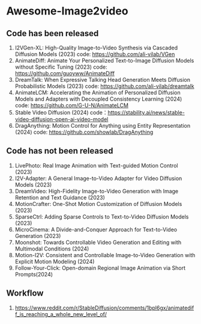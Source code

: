 # Awesome-Image2video

## Code has been released

1. I2VGen-XL: High-Quality Image-to-Video Synthesis via Cascaded Diffusion Models (2023)
   code: https://github.com/ali-vilab/VGen
2. AnimateDiff: Animate Your Personalized Text-to-Image Diffusion Models without Specific Tuning (2023)
   code: https://github.com/guoyww/AnimateDiff
3. DreamTalk: When Expressive Talking Head Generation Meets Diffusion Probabilistic Models (2023)
   code: https://github.com/ali-vilab/dreamtalk 
4. AnimateLCM: Accelerating the Animation of Personalized Diffusion Models and Adapters with Decoupled Consistency Learning (2024)
   code: https://github.com/G-U-N/AnimateLCM
5. Stable Video Diffusion (2024)
   code：https://stability.ai/news/stable-video-diffusion-open-ai-video-model
6. DragAnything: Motion Control for Anything using Entity Representation (2024)
   code: https://github.com/showlab/DragAnything

## Code has not been released 
1. LivePhoto: Real Image Animation with Text-guided Motion Control (2023)
2. I2V-Adapter: A General Image-to-Video Adapter for Video Diffusion Models (2023)
3. DreamVideo: High-Fidelity Image-to-Video Generation with Image Retention and Text Guidance (2023)
4. MotionCrafter: One-Shot Motion Customization of Diffusion Models (2023)
5. SparseCtrl: Adding Sparse Controls to Text-to-Video Diffusion Models (2023)
6. MicroCinema: A Divide-and-Conquer Approach for Text-to-Video Generation (2023)
7. Moonshot: Towards Controllable Video Generation and Editing with Multimodal Conditions (2024)
8. Motion-I2V: Consistent and Controllable Image-to-Video Generation with Explicit Motion Modeling (2024)
9. Follow-Your-Click: Open-domain Regional Image Animation via Short Prompts(2024)

## Workflow

1. https://www.reddit.com/r/StableDiffusion/comments/1bpl6gx/animatediff_is_reaching_a_whole_new_level_of/
